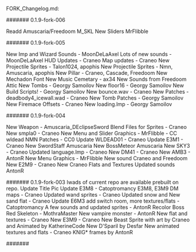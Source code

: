 
FORK_Changelog.md:

#######
0.1.9-fork-006

Readd Amuscaria/Freedoom M_SKL
New Sliders MrFlibble 

#######
0.1.9-fork-005

New Imp and Wizard Sounds - MoonDeLaAxel
Lots of new sounds - MoonDeLaAxel
HUD Updates - Craneo
Map updates - Craneo
New Projectile Sprites - Talon1024, apophis
New Projectile Sprites - Nmn, Amuscaria, apophis
New Pillar - Craneo, Cascade, Freedoom
New Mechadon Font
New Music Cemetary - ax34
New Sounds from Freedoom Attic
New Tombs - Georgy Samoilov
New floor16 - Georgy Samoilov
New Build Scripts! - Georgy Samoilov
New bounce.wav - Craneo
New Patches - deadbody4_icewall.wad - Craneo
New Tomb Patches - Georgy Samoilov
New Firemace Offsets - Craneo
New loading.lmp - Georgy Samoilov

#######
0.1.9-fork-004

New Weapon - Amuscaria_DEclipseSword 
Blend Files for Sprites - Craneo
New smpla0 - Craneo
New Menu and Slider Graphics - MrFlibble - CC
wldead NMN Patches - CC0
Update WLDEAD01 - Craneo
Update E3M1 - Craneo
New SwordStaff Amuscaria
New BossMeteor Amuscaria
New SKY3 - Craneo
Updated language.lmp - Craneo
New DM41 - Craneo
New AMB3 - AntonR
New Menu Graphics - MrFlibble
New sound Craneo and Freedoom
New E2M9 - Craneo
New Craneo Flats and Textures
Updated sounds AntonR

#######
0.1.9-fork-003
Iwads of current repo are available prebuilt on repo.
Update Title Pic
Update E3M8 - Catoptromancy
E3M8, E3M9 DM maps - Craneo
Updated wand sprites - Craneo 
Updated snow and New sand flat - Craneo
Update E6M3 add switch room, more textures/flats - Catoptromancy
A few sounds and updated sprites - AntonR
Recolor Boss Red Skeleton - MothraMaster
New vampire monster - AntonR
New flat and textures - Craneo
New E3M9 - Craneo
New Beast Sprite with art by Craneo and Animated by KatherineCode 
New D'Sparil by Desfar
New animated textures and flats - Craneo
KNIG* frames by AntonR

#######

